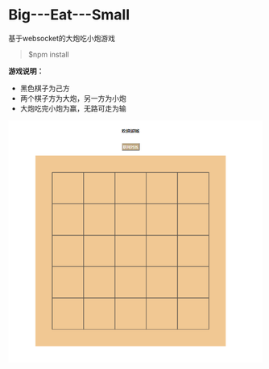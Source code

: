 # Big---Eat---Small
基于websocket的大炮吃小炮游戏

> $npm install

**游戏说明：**

* 黑色棋子为己方
* 两个棋子方为大炮，另一方为小炮
* 大炮吃完小炮为赢，无路可走为输

![运行截图](https://github.com/XiaohuiSu/Big---Eat---Small/blob/master/images/%E6%8D%95%E8%8E%B7.PNG)